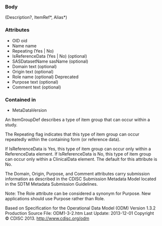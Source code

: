 ### Body

(Description?, ItemRef*, Alias*)

### Attributes

* OID 	oid 		
* Name 	name 		
* Repeating 	(Yes | No) 		
* IsReferenceData 	(Yes | No) 	(optional) 	
* SASDatasetName 	sasName 	(optional) 	
* Domain 	text 	(optional) 	
* Origin 	text 	(optional)	
* Role 	name 	(optional) 	Deprecated
* Purpose 	text 	(optional)	
* Comment 	text 	(optional) 	

### Contained in

* MetaDataVersion

An ItemGroupDef describes a type of item group that can occur within a study.

The Repeating flag indicates that this type of item group can occur repeatedly within the containing form (or reference data).

If IsReferenceData is Yes, this type of item group can occur only within a ReferenceData element. If IsReferenceData is No, this type of item group can occur only within a ClinicalData element. The default for this attribute is No.

The Domain, Origin, Purpose, and Comment attributes carry submission information as described in the CDISC Submission Metadata Model located in the SDTM Metadata Submission Guidelines.

Note: The Role attribute can be considered a synonym for Purpose. New applications should use Purpose rather than Role.

Based on 
Specification for the Operational Data Model (ODM)
Version 1.3.2 Production
Source File: ODM1-3-2.htm
Last Update: 2013-12-01  Copyright © CDISC 2013.
http://www.cdisc.org/odm